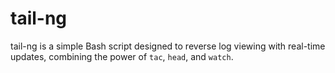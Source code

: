 # tail-ng
tail-ng is a simple Bash script designed to reverse log viewing with real-time updates, combining the power of `tac`, `head`, and `watch`.
